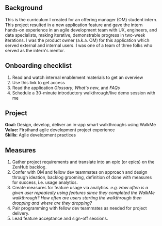 ## Background

This is the curriculum I created for an offering manager (OM) student intern.  This project resulted in a new application feature and gave the intern hands-on experience in an agile development team with UX, engineers, and data specialists, making iterative, demonstrable progress in two-week iterations.  I was the product owner (a.k.a. OM) for this application which served external and internal users. I was one of a team of three folks who served as the intern's mentor.  

## Onboarding checklist 
1. Read and watch internal enablement materials to get an overview
1. Use this link to get access
1. Read the application *Glossary*, *What's new*, and *FAQs*
1. Schedule a 30-minute introductory walkthrough/live demo session with me

## Project 
**Goal:** Design, develop, deliver an in-app smart walkthroughs using WalkMe  
**Value:** Firsthand agile development project experience  
**Skills:** Agile development practices   

## Measures
1. Gather project requirements and translate into an epic (or epics) on the ZenHub backlog.
1. Confer with OM and fellow dev teammates on approach and design through ideation, backlog grooming, definition of done with measures for success, i.e. usage analytics.
1. Create measures for feature usage via analytics. *e.g. How often is a given user repeatedly using features since they completed the WalkMe walkthrough? How often are users starting the walkthrough then dropping and where are they dropping?*
1. Pair programming with fellow dev teammates as needed for project delivery.
1. Lead feature acceptance and sign-off sessions.
